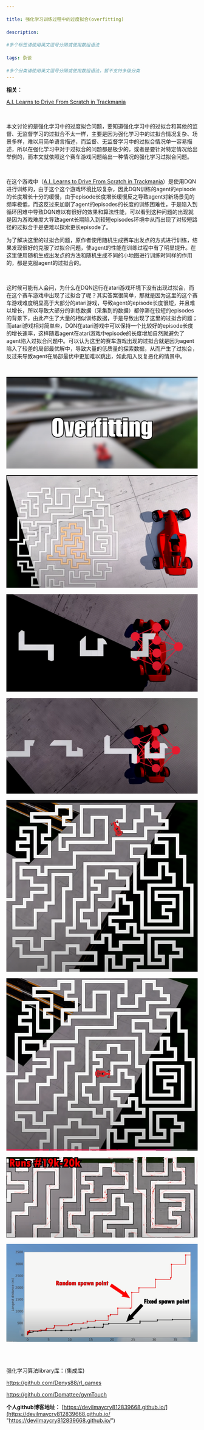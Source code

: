 ```yaml
---

title: 强化学习训练过程中的过度拟合(overfitting)
 
description: 

#多个标签请使用英文逗号分隔或使用数组语法

tags: 杂谈

#多个分类请使用英文逗号分隔或使用数组语法，暂不支持多级分类
---
```


**相关：**

[A.I. Learns to Drive From Scratch in Trackmania](https://www.youtube.com/watch?v=SX08NT55YhA)

<br/>

本文讨论的是强化学习中的过度拟合问题，要知道强化学习中的过拟合和其他的监督、无监督学习的过拟合不太一样，主要是因为强化学习中的过拟合情况复杂、场景多样，难以用简单语言描述，而监督、无监督学习中的过拟合情况单一容易描述，所以在强化学习中对于过拟合的问题都是极少的，或者是要针对特定情况给出举例的，而本文就依照这个赛车游戏问题给出一种情况的强化学习过拟合问题。



<br/>

在这个游戏中（[A.I. Learns to Drive From Scratch in Trackmania](https://www.youtube.com/watch?v=SX08NT55YhA)）是使用DQN进行训练的，由于这个这个游戏环境比较复杂，因此DQN训练的agent的episode的长度增长十分的缓慢，由于episode长度增长缓慢反之导致agent对新场景见的频率极低，而这反过来加剧了agent的episodes的长度的训练困难性，于是陷入到循环困难中导致DQN难以有很好的效果和算法性能，可以看到这种问题的出现就是因为游戏难度大导致agent长期陷入到较短episodes环境中从而出现了对较短路径的过拟合于是更难以探索更长episode了。



为了解决这里的过拟合问题，原作者使用随机生成赛车出发点的方式进行训练，结果发现很好的克服了过拟合问题，使agent的性能在训练过程中有了明显提升。在这里使用随机生成出发点的方法和随机生成不同的小地图进行训练时同样的作用的，都是克服agent的过拟合的。

<br/>

这时候可能有人会问，为什么在DQN运行在atari游戏环境下没有出现过拟合，而在这个赛车游戏中出现了过拟合了呢？其实答案很简单，那就是因为这里的这个赛车游戏难度明显高于大部分的atari游戏，导致agent的episode长度很短，并且难以增长，所以导致大部分的训练数据（采集到的数据）都停滞在较短的episodes的背景下，由此产生了大量的相似训练数据，于是导致出现了这里的过拟合问题；而atari游戏相对简单些，DQN在atari游戏中可以保持一个比较好的episode长度的增长速率，这样随着agent在atari游戏中episode的长度增加自然就避免了agent陷入过拟合问题中。可以认为这里的赛车游戏出现的过拟合就是因为agent陷入了较差的局部最优解中，导致大量的低质量的探索数据，从而产生了过拟合，反过来导致agent在局部最优中更加难以跳出，如此陷入反复恶化的情景中。







<br/>

![image-20241105115230479](./2024_11_5_3_强化学习训练过程中的过度拟合(overfitting).assets/image-20241105115230479.png)

![image-20241105115257176](./2024_11_5_3_强化学习训练过程中的过度拟合(overfitting).assets/image-20241105115257176.png)

![image-20241105115313539](./2024_11_5_3_强化学习训练过程中的过度拟合(overfitting).assets/image-20241105115313539.png)

![image-20241105115330336](./2024_11_5_3_强化学习训练过程中的过度拟合(overfitting).assets/image-20241105115330336.png)

![image-20241105115516026](./2024_11_5_3_强化学习训练过程中的过度拟合(overfitting).assets/image-20241105115516026.png)

![image-20241105115533407](./2024_11_5_3_强化学习训练过程中的过度拟合(overfitting).assets/image-20241105115533407.png)

![image-20241105115600788](./2024_11_5_3_强化学习训练过程中的过度拟合(overfitting).assets/image-20241105115600788.png)

![image-20241105115619749](./2024_11_5_3_强化学习训练过程中的过度拟合(overfitting).assets/image-20241105115619749.png)



<br/>

<br/>

强化学习算法library库：(集成库)

https://github.com/Denys88/rl_games



https://github.com/Domattee/gymTouch







**个人github博客地址：**
[https://devilmaycry812839668.github.io/](https://devilmaycry812839668.github.io/ "https://devilmaycry812839668.github.io/")